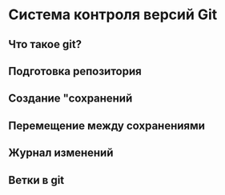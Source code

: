 # Система контроля версий Git

## Что такое git?

## Подготовка репозитория

## Создание "сохранений 

## Перемещение между сохранениями 

## Журнал изменений

## Ветки в git

